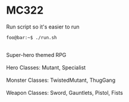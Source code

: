 # MC322

Run script so it's easier to run<br>
```console
foo@bar:~$ ./run.sh
```
<br>
Super-hero themed RPG<br>
<br>
Hero Classes: Mutant, Specialist<br>
<br>
Monster Classes: TwistedMutant, ThugGang<br>
<br>
Weapon Classes: Sword, Gauntlets, Pistol, Fists
<br>
